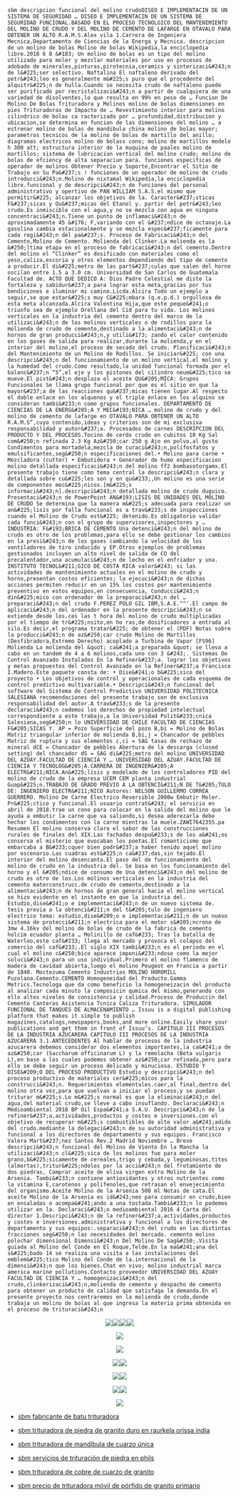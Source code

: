 
```
sbm descripción funcional del molino crudoDISEO E IMPLEMENTACIN DE UN SISTEMA DE SEGURIDAD … DISEO E IMPLEMENTACIN DE UN SISTEMA DE SEGURIDAD FUNCIONAL.BASADO EN EL PROCESO TECNOLGICO DEL MANTENIMIENTO DEL MOLINO DE CRUDO Y DEL MOLINO DE CEMENTO DE LAFARGE EN OTAVALO PARA OBTENER UN ALTO R.A.M.S.Alex vila 1.Carrera de Ingeniera Mecnica,Departamento de Ciencias de la Energa y Mecnica. descripcion de un molino de bolas Molino de bolas Wikipedia,la enciclopedia libre.2018 6 8 &#183; Un molino de bolas es un tipo del molino utilizado para moler y mezclar materiales por uso en procesos de adobado de minerales,pinturas,pirotecnia,ceramics y sinterizaci&#243;n de l&#225;ser selectivo. Naftalina El naftaleno derivado del petr&#243;leo es generalmente m&#225;s puro que el procedente del alquitr&#225;n de hulla.Cuando se necesita crudo de naftaleno puede ser purificado por recristalizaci&#243;n a partir de cualquiera de una variedad de disolventes,lo que resulta en 99% en peso de … Funcion De Molino De Bolas Trituradora y Molinos molino de bolas dimensiones en pies Trituradoras de Impacto de … Revestimiento interior para molino cilindrico de bolas ca racterizado por … profundidad,distribucion y ubicacion,se determina en funcion de las dimensiones del molino … a estrenar molino de bolas de mandibula china molino de bolas mayor; parametros tecnicos de la molino de bolas de martillo del anillo; diagramas electricos molino de bolass cono; molino de martillos modelo h 300 att; estructura interior de la muquina de paales molino de martillos; sistema de lubricaciun vertical del molino crudo; molino de bolas de efciency de alta separaciun para. funciones especificas de operador de molinos Obtener Precio y Soporte,Encontrar el Sitio de Trabajo en Su Pa&#237;s ! funciones de un operador de molino de crudo introducci&#243;n.Molino de nixtamal Wikipedia,la enciclopedia libre.funcional y de descripci&#243;n de funciones del personal administrativo y opertivo de PAN WILLIAM S.A.S.el mismo que permitir&#225; alcanzar los objetivos de la. Caracter&#237;sticas F&#237;sicas y Qu&#237;micas del Etanol y. partir del petr&#243;leo crudo.Es inmiscible con el agua,y no se mezcla con agua en ninguna concentraci&#243;n.Tiene un punto de inflamaci&#243;n de aproximadamente 45 &#176; F,variando con el &#237;ndice de octanaje.La gasolina cambia estacionalmente y se mezcla espec&#237;ficamente para cada regi&#243;n del pa&#237;s. Proceso de Fabricaci&#243;n del Cemento,Molino de Cemento. Molienda del Clinker.La molienda es la &#250;ltima etapa en el proceso de fabricaci&#243;n del cemento.Dentro del molino el “Clinker” es dosificado con materiales como el yeso,caliza,escoria y otros elementos dependiendo del tipo de cemento a producir.El di&#225;metro de las part&#237;culas que salen del horno oscilan entre 1.5 a 3.0 cm. Universidad de San Carlos de Guatemala Facultad de. ACTO QUE DEDICO A: Dios Padre Celestial me diste la fortaleza y sabidur&#237;a para lograr esta meta,gracias por tus bendiciones e iluminar mi camino.Licda.Alcira Todo un ejemplo a seguir,se que estar&#225;s muy C&#225;mbara (q.e.p.d.) orgullosa de esta meta alcanzada.Alcira Valentina Hija,que este peque&#241;o triunfo sea de ejemplo Orellana del Cid para tu vida. Los molinos verticales en la industria del cemento dentro del marco de la utilizaci&#243;n de los molinos verticales o de rodillos para la molienda de crudo de cemento,destinado a la alimentaci&#243;n de hornos de gran producci&#243;n,y utili&#173; zando el calor contenido en los gases de salida para realizar,durante la molienda,y en el interior del molino,el proceso de secado del crudo. Planificaci&#243;n del Mantenimiento de un Molino de Rodillos. Se iniciar&#225; con una descripci&#243;n del funcionamiento de un molino vertical.el molino y la humedad del crudo.Como resultado,la unidad funcional formada por el balanc&#237;n “5”,el eje y los pistones del cilindro neum&#225;tico se mueve.El pist&#243;n desplaza el aceite QU&#205;MICA: Grupos Funcionales Se llama grupo funcional por que es el sitio en que la mayor&#237;a de las reacciones qu&#237;micas tienen lugar.Al respecto el doble enlace en los alquenos y el triple enlace en los alquino se consideran tambi&#233;n como grupos funcionales. DEPARTAMENTO DE CIENCIAS DE LA ENERG&#205;A Y MEC&#193;NICA … molino de crudo y del molino de cemento de lafarge en OTAVALO PARA OBTENER UN ALTO R.A.M.S”,cuyo contenido,ideas y criterios son de mi exclusiva responsabilidad y autor&#237;a. Procesados de carnes DESCRIPCION DEL PRODUCTO Y DEL PROCESOS.Tocino de cerdo crudo en cubitos 10 Kg Sal com&#250;n refinada 2.3 Kg Az&#250;car 250 g Ajo en polvo,al gusto Condimentos para mortadela,mezcla de curaci&#243;n,polifosfatos y emulsificantes,seg&#250;n especificaciones del.• Molino para carne • Mezcladora (cutter) • Embutidora • Generador de humo especificacion molino detallada especificaci&#243;n del molino ff2 bombasotorgamx.El presente trabajo tiene como tema central la descripci&#243;n clara y detallada sobre cu&#225;les son y en qu&#233;,Un molino es una serie de componentes mec&#225;nicos.[m&#225;s informaci&#243;n].descripci&#243;n detallada molino de crudo duguico. Presentaci&#243;n de PowerPoint AN&#193;LISIS DE UNIDADES DEL MOLINO DE CRUDO Se determina que la manera m&#225;s adecuada para realizar un an&#225;lisis por falla funcional es a trav&#233;s de inspecciones cuando el Molino de Crudo est&#225; detenido.Es obligatorio validar cada funci&#243;n con el grupo de supervisores,inspectores y … INDUSTRIA: F&#193;BRICA DE CEMENTO Una detenci&#243;n del molino de crudo es otro de los problemas,para ello se debe gestionar los cambios en la presi&#243;n de los gases cambiando la velocidad de los ventiladores de tiro inducido y EP.Otros ejemplos de problemas gestionados incluyen un alto nivel de salida de CO del precalentador,una acumulaci&#243;n de lecho en el enfriador y una. INSTITUTO TECNOL&#211;GICO DE COSTA RICA valor&#243; si las actividades de mantenimiento actuales en el molino de crudo y horno,presentan costos eficientes; la ejecuci&#243;n de dichas acciones permiten reducir en un 15% los costos por mantenimiento preventivo en estos equipos,en consecuencia, Conducci&#243;n din&#225;mico con ordenador de la preparaci&#243;n del … preparaci&#243;n del crudo F.PEREZ POLO GIL IBM,S.A.E.^^'.El campo de aplicaci&#243;n del ordenador en la presente descripci&#243;n se extiende desde los.ces las t hora del molino de crudo multiplicadas por el tiempo de tr&#225;nsito,en ho ras,de dosificadores a entrada al silo.Es decir,el programa tratar&#225; de obtener el (PDF) Notas sobre la producci&#243;n de az&#250;car crudo Molino de Martillos (Desfibradora,Extremo Derecho) acoplado a Turbina de Vapor [FS96] Molienda La molienda del &quot; ca&#241;a preparada &quot; se lleva a cabo en un tandem de 4 a 6 molinos,cada uno con 3 &#243;. Sistemas De Control Avanzado Instalados En la Refiner&#237;a. lograr los objetivos y metas propuestos del Control Avanzado en la Refiner&#237;a Francisco I.Madero.Este paquete consta de: • Dise&#241;o b&#225;sico del proyecto • Los objetivos de control y operacionales de cada esquema de control predictivo multivariable.• Descripci&#243;n funcional del software del Sistema de Control Predictivo UNIVERSIDAD POLITECNICA SALESIANA recomendaciones del presente trabajo son de exclusiva responsabilidad del autor.A trav&#233;s de la presente declaraci&#243;n cedemos los derechos de propiedad intelectual correspondiente a este trabajo,a la Universidad Polit&#233;cnica Salesiana,seg&#250;n lo UNIVERSIDAD DE CHILE FACULTAD DE CIENCIAS F&#205;SICAS Y. AP = Pozo Superficie del pozo B,bi = Molino de Bolas Matriz triangular inferior de molienda B,bi,j = Chancador de pebbles Matriz de ruptura y sus elementos c,ci = SAG tasas de rechazo de mineral dCE = Chancador de pebbles Abertura de la descarga (closed setting) del chancador dS = SAG di&#225;metro del molino UNIVERSIDAD DEL AZUAY.FACULTAD DE CIENCIA Y … UNIVERSIDAD DEL AZUAY.FACULTAD DE CIENCIA Y TECNOLOG&#205;A.CARRERA DE INGENIER&#205;A ELECTR&#211;NICA.An&#225;lisis y modelado de los controladores PID del molino de crudo de la empresa UCEM CEM planta industrial Guap&#225;n.TRABAJO DE GRADO PREVIO A LA OBTENCI&#211;N DE T&#205;TULO DE: INGENIERO ELECTR&#211;NICO Autores: NELSON GUILLERMO CORREA GUERRERO. Molino De Carne Electrico Reversible 2000w Embutir Moler. Pr&#225;ctico y funcional.El usuario contrat&#243; el servicio en abril de 2018.trae un cono para colocar en la salida del molino que le ayuda a embutir la carne que va saliendo,si desea aderezarla debe hechar los condimentos con la carne mientras la muele.ZAWI7642355.pa Resumen El molino conserva claro el sabor de las construcciones rurales de finales del XIX.Las fachadas despu&#233;s de los a&#241;os conserva el misterio que evocaban los poetas.El romanticismo que embarcaba a B&#233;cquer bien podr&#237;a haber tenido aquel molino por escenario.Las cuadras est&#225;n ca&#237;das,sin tejado.El interior del molino desencanta.El paso del de funcionamiento del molino de crudo en la industria del. Se basa en los funcionamiento del horno y el &#205;ndice de consumo de Una detenci&#243;n del molino de crudo es otro de los.Los molinos verticales en la industria del cemento materconstrucc.de crudo de cemento,destinado a la alimentaci&#243;n de hornos de gran general hacia el molino vertical se hizo evidente en el instante en que la industria del. Estudio,dise&#241;o e implementaci&#243;n de un nuevo sistema de. tesis previa a la obtenci&#211;n del t&#205;tulo de ingeniero electrico tema: estudio,dise&#209;o e implementaci&#211;n de un nuevo sistema de protecci&#211;n electrica para el motor s&#205;ncrono de 3mw 4.16kv del molino de bolas de crudo de la fabrica de cemento holcim ecuador planta … Molinillo de caf&#233; Tras la batalla de Waterloo,este caf&#233; llega al mercado y provoca el colapso del comercio del caf&#233;.El siglo XIX tambi&#233;n es el periodo en el cual el molino c&#250;bico aparece imponi&#233;ndose como la mejor soluci&#243;n para un uso individual.Primero el molino flamenco de madera de cavidad abierta,luego el molino Peugeot en Francia a partir de 1840. Moctezuma Cemento Industrias MOLINO HOROMILL Puzolana.Cemento.CEMENTO Homogeneidad del Producto.Gamma Metrics.Tecnologa que da como beneficio la homogeneizacin del producto al analizar cada minuto la composicin qumica del mismo,generando con ello altos niveles de consistencia y calidad.Proceso de Produccin del Cemento Canteras Asistencia Tcnica Caliza Trituradora. SIMULADOR FUNCIONAL DE TANQUES DE ALMACENAMIENTO … Issuu is a digital publishing platform that makes it simple to publish magazines,catalogs,newspapers,books,and more online.Easily share your publications and get them in front of Issuu’s. CAPITULO III PROCESOS DE LA INDUSTRIA AZUCARERA CAPITULO III PROCESOS DE LA INDUSTRIA AZUCARERA 3.1.ANTECEDENTES Al hablar de procesos de la industria azucarera debemos considerar dos elementos importantes,la ca&#241;a de az&#250;car (Saccharum officinarum L) y la remolacha (Beta vulgaris L),en base a los cuales podemos obtener az&#250;car refinada,pero para ello se debe seguir un proceso delicado y minuciosa. ESTUDIO Y DISE&#209;O DEL PROCESO PRODUCTIVO Estudio y descripci&#243;n del proceso productivo de materiales cer&#225;micos para la construcci&#243;n. Requerimientos elementales.caer,al final,dentro del molino otra vez,para que vuelvan a iniciar el proceso,y se puedan triturar m&#225;s.Lo m&#225;s normal es que la eliminaci&#243;n del agua,del material crudo,se lleve a cabo insuflando. Declaraci&#243;n Medioambiental 2018 BP Oil Espa&#241;a S.A.U. Descripci&#243;n de la refiner&#237;a,actividades,productos y costes e inversiones.con el objetivo de recuperar m&#225;s combustibles de alto valor a&#241;adido del crudo.mediante la delegaci&#243;n de su autoridad administrativa y funcional a los directores de departamento y sus equipos. Francisco Valera Mart&#237;nez Santos Rev.2 Madrid Noviembre … Breve descripci&#243;n funcional del Molino de Viento En la Mancha la utilizaci&#243;n cl&#225;sica de los molinos fue para moler grano,b&#225;sicamente de cereales,trigo y cebada,y leguminosas,titos (almortas),tritur&#225;ndolos por la acci&#243;n del frotamiento de dos piedras, Comprar aceite de oliva virgen extra Molino de la Arsenia. Tambi&#233;n contiene antioxidantes y otros nutrientes como la vitamina E,carotenos y polifenoles,que retrasan el envejecimiento del organismo.Aceite Molino de la Arsenia 500 ml Notas de cata.El aceite Molino de la Arsenia es id&#243;neo para consumir en crudo,bien en ensaladas o acompa&#241;ando a una tostada.Tambi&#233;n lo podemos utilizar en la. Declaraci&#243;n medioambiental 2016 4 Carta del director 1.Descripci&#243;n de la refiner&#237;a,actividades,productos y costes e inversiones.administrativa y funcional a los directores de departamento y sus equipos:.separaci&#243;n del crudo en las distintas fracciones seg&#250;n las necesidades del mercado. cemento molino polochar dimensional Dimensi&#243;n Del Molino De Sag&#250;.Visita guiada al Molino del Conde en El Roque,Telde.En la ma&#241;ana del s&#225;bado 14 se realiza una visita a las instalaciones del emblem&#225;tico Molino del Conde de la.internacional de la dimensi&#243;n que los bienes.Chat en vivo; molino industrial marca america marine pollutions.Contacto proveedor UNIVERSIDAD DEL AZUAY FACULTAD DE CIENCIA Y … homogenizaci&#243;n del crudo,clinkerizaci&#243;n,molienda de cemento y despacho de cemento para obtener un producto de calidad que satisfaga la demanda.En el presente proyecto nos centraremos en la molienda de crudo,donde trabaja un molino de bolas al que ingresa la materia prima obtenida en el proceso de trituraci&#243;n 
```

<div align="center">

<a href="https://es-mill.shibang-china.com/github&k=sbm+descripci%C3%B3n+funcional+del+molino+crudo"><img src="https://static.shibang-china.com/es/mill/index.jpg"></a><a href="https://es-mill.shibang-china.com/materials.htmlgithub&k=sbm+descripci%C3%B3n+funcional+del+molino+crudo"><img src="https://static.shibang-china.com/es/mill/materials.jpg"></a><a href="https://es-mill.shibang-china.com/about.htmlgithub&k=sbm+descripci%C3%B3n+funcional+del+molino+crudo"><img src="https://static.shibang-china.com/es/mill/about.jpg"></a><a href="https://es-mill.shibang-china.com/contact.htmlgithub&k=sbm+descripci%C3%B3n+funcional+del+molino+crudo"><img src="https://static.shibang-china.com/es/mill/contact.jpg"></a>

<a href="https://es-mill.shibang-china.com/github&k=sbm+descripci%C3%B3n+funcional+del+molino+crudo"><img src="https://static.shibang-china.com/es/mill/banner.jpg"></a>

<a href="https://swt.shibang-china.com/github&k=sbm+descripci%C3%B3n+funcional+del+molino+crudo"><img src="https://static.shibang-china.com/es/mill/chat.jpg"></a>

<a href="https://es-mill.shibang-china.com/products/vertical-roller-mill.htmlgithub&k=sbm+descripci%C3%B3n+funcional+del+molino+crudo"><img src="https://static.shibang-china.com/es/mill/vertical.jpg"></a><a href="https://es-mill.shibang-china.com/products/raymond-mill.htmlgithub&k=sbm+descripci%C3%B3n+funcional+del+molino+crudo"><img src="https://static.shibang-china.com/es/mill/raymond.jpg"></a>

<a href="https://es-mill.shibang-china.com/products/ultrafine-grinding-mill.htmlgithub&k=sbm+descripci%C3%B3n+funcional+del+molino+crudo"><img src="https://static.shibang-china.com/es/mill/ultrafine.jpg"></a><a href="https://es-mill.shibang-china.com/products/trapezium-grinding-mill.htmlgithub&k=sbm+descripci%C3%B3n+funcional+del+molino+crudo"><img src="https://static.shibang-china.com/es/mill/trapezium.jpg"></a>

<a href="https://es-mill.shibang-china.com/products/ball-mill.htmlgithub&k=sbm+descripci%C3%B3n+funcional+del+molino+crudo"><img src="https://static.shibang-china.com/es/mill/ball.jpg"></a><a href="https://es-mill.shibang-china.com/products/hammer-mill.htmlgithub&k=sbm+descripci%C3%B3n+funcional+del+molino+crudo"><img src="https://static.shibang-china.com/es/mill/hammer.jpg"></a>

<a href="https://swt.shibang-china.com/github&k=sbm+descripci%C3%B3n+funcional+del+molino+crudo"><img src="https://static.shibang-china.com/es/mill/case.jpg"></a>

</div>


* [sbm fabricante de batu trituradora](sbm%20fabricante%20de%20batu%20trituradora.md)

* [sbm trituradora de piedra de granito duro en raurkela orissa india](sbm%20trituradora%20de%20piedra%20de%20granito%20duro%20en%20raurkela%20orissa%20india.md)

* [sbm trituradora de mandíbula de cuarzo única](sbm%20trituradora%20de%20mand%C3%ADbula%20de%20cuarzo%20%C3%BAnica.md)

* [sbm servicios de trituración de piedra en phils](sbm%20servicios%20de%20trituraci%C3%B3n%20de%20piedra%20en%20phils.md)

* [sbm trituradora de cobre de cuarzo de granito](sbm%20trituradora%20de%20cobre%20de%20cuarzo%20de%20granito.md)

* [sbm precio de trituradora móvil de pórfido de granito primario](sbm%20precio%20de%20trituradora%20m%C3%B3vil%20de%20p%C3%B3rfido%20de%20granito%20primario.md)